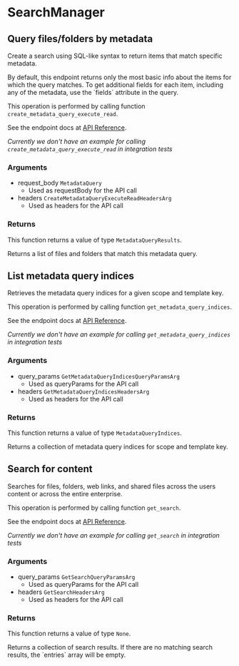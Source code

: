 # SearchManager

## Query files/folders by metadata

Create a search using SQL-like syntax to return items that match specific
metadata.

By default, this endpoint returns only the most basic info about the items for
which the query matches. To get additional fields for each item, including any
of the metadata, use the &#x60;fields&#x60; attribute in the query.

This operation is performed by calling function `create_metadata_query_execute_read`.

See the endpoint docs at
[API Reference](https://developer.box.com/reference/post-metadata-queries-execute-read/).

*Currently we don't have an example for calling `create_metadata_query_execute_read` in integration tests*

### Arguments

- request_body `MetadataQuery`
  - Used as requestBody for the API call
- headers `CreateMetadataQueryExecuteReadHeadersArg`
  - Used as headers for the API call


### Returns

This function returns a value of type `MetadataQueryResults`.

Returns a list of files and folders that match this metadata query.


## List metadata query indices

Retrieves the metadata query indices for a given scope and template key.

This operation is performed by calling function `get_metadata_query_indices`.

See the endpoint docs at
[API Reference](https://developer.box.com/reference/get-metadata-query-indices/).

*Currently we don't have an example for calling `get_metadata_query_indices` in integration tests*

### Arguments

- query_params `GetMetadataQueryIndicesQueryParamsArg`
  - Used as queryParams for the API call
- headers `GetMetadataQueryIndicesHeadersArg`
  - Used as headers for the API call


### Returns

This function returns a value of type `MetadataQueryIndices`.

Returns a collection of metadata query indices for scope and template key.


## Search for content

Searches for files, folders, web links, and shared files across the
users content or across the entire enterprise.

This operation is performed by calling function `get_search`.

See the endpoint docs at
[API Reference](https://developer.box.com/reference/get-search/).

*Currently we don't have an example for calling `get_search` in integration tests*

### Arguments

- query_params `GetSearchQueryParamsArg`
  - Used as queryParams for the API call
- headers `GetSearchHeadersArg`
  - Used as headers for the API call


### Returns

This function returns a value of type `None`.

Returns a collection of search results. If there are no matching
search results, the &#x60;entries&#x60; array will be empty.


